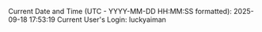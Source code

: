 Current Date and Time (UTC - YYYY-MM-DD HH:MM:SS formatted): 2025-09-18 17:53:19
Current User's Login: luckyaiman
